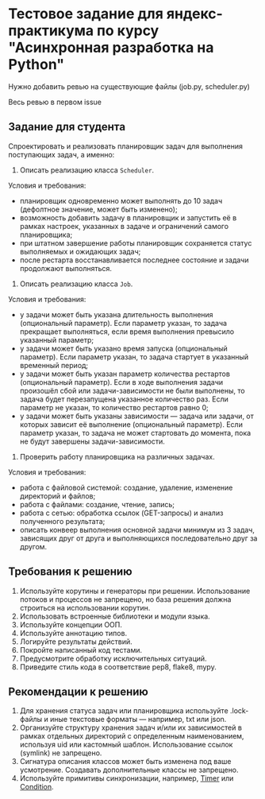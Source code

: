 # Тестовое задание для яндекс-практикума по курсу "Асинхронная разработка на Python"

Нужно добавить ревью на существующие файлы (job.py, scheduler.py)

Весь ревью в первом issue

## Задание для студента

Спроектировать и реализовать планировщик задач для выполнения поступающих задач, а именно:

1. Описать реализацию класса `Scheduler`.

Условия и требования:

- планировщик одновременно может выполнять до 10 задач (дефолтное значение, может быть изменено);
- возможность добавить задачу в планировщик и запустить её в рамках настроек, указанных в задаче и ограничений самого планировщика;
- при штатном завершение работы планировщик сохраняется статус выполняемых и ожидающих задач;
- после рестарта восстанавливается последнее состояние и задачи продолжают выполняться.

1. Описать реализацию класса `Job`.

Условия и требования:

- у задачи может быть указана длительность выполнения (опциональный параметр). Если параметр указан, то задача прекращает выполняться, если время выполнения превысило указанный параметр;
- у задачи может быть указано время запуска (опциональный параметр). Если параметр указан, то задача стартует в указанный временный период;
- у задачи может быть указан параметр количества рестартов (опциональный параметр). Если в ходе выполнения задачи произошёл сбой или задачи-зависимости не были выполнены, то задача будет перезапущена указанное количество раз. Если параметр не указан, то количество рестартов равно 0;
- у задачи может быть указаны зависимости — задача или задачи, от которых зависит её выполнение (опциональный параметр). Если параметр указан, то задача не может стартовать до момента, пока не будут завершены задачи-зависимости.

1. Проверить работу планировщика на различных задачах.

Условия и требования:

- работа с файловой системой: создание, удаление, изменение директорий и файлов;
- работа с файлами: создание, чтение, запись;
- работа с сетью: обработка ссылок (GET-запросы) и анализ полученного результата;
- описать конвеер выполнения основной задачи минимум из 3 задач, зависящих друг от друга и выполняющихся последовательно друг за другом.

## Требования к решению

1. Используйте корутины и генераторы при решении. Использование потоков и процессов не запрещено, но база решения должна строиться на использовании корутин.
2. Использовать встроенные библиотеки и модули языка.
3. Используйте концепции ООП.
4. Используйте аннотацию типов.
5. Логируйте результаты действий.
6. Покройте написанный код тестами.
7. Предусмотрите обработку исключительных ситуаций.
8. Приведите стиль кода в соответствие pep8, flake8, mypy.

## Рекомендации к решению

1. Для хранения статуса задач или планировщика используйте .lock-файлы и иные текстовые форматы — например, txt или json.
2. Организуйте структуру хранения задач и/или их зависимостей в рамках отдельных директорий с определенным наименованием, используя uid или кастомный шаблон. Использование ссылок (symlink) не запрещено.
3. Сигнатура описания классов может быть изменена под ваше усмотрение. Создавать дополнительные классы не запрещено.
4. Используйте примитивы синхронизации, например, [Timer](https://docs.python.org/3/library/threading.html#timer-objects) или [Condition](https://docs.python.org/3/library/threading.html#condition-objects).
